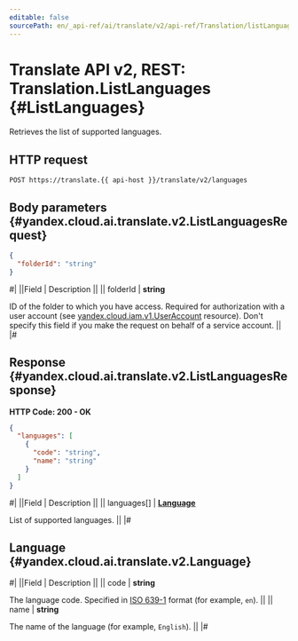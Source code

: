 ```yaml
---
editable: false
sourcePath: en/_api-ref/ai/translate/v2/api-ref/Translation/listLanguages.md
---
```


# Translate API v2, REST: Translation.ListLanguages {#ListLanguages}

Retrieves the list of supported languages.

## HTTP request

```
POST https://translate.{{ api-host }}/translate/v2/languages
```

## Body parameters {#yandex.cloud.ai.translate.v2.ListLanguagesRequest}

```json
{
  "folderId": "string"
}
```

#|
||Field | Description ||
|| folderId | **string**

ID of the folder to which you have access.
Required for authorization with a user account (see [yandex.cloud.iam.v1.UserAccount](/docs/iam/api-ref/Federation/listUserAccounts#yandex.cloud.iam.v1.UserAccount) resource).
Don't specify this field if you make the request on behalf of a service account. ||
|#

## Response {#yandex.cloud.ai.translate.v2.ListLanguagesResponse}

**HTTP Code: 200 - OK**

```json
{
  "languages": [
    {
      "code": "string",
      "name": "string"
    }
  ]
}
```

#|
||Field | Description ||
|| languages[] | **[Language](#yandex.cloud.ai.translate.v2.Language)**

List of supported languages. ||
|#

## Language {#yandex.cloud.ai.translate.v2.Language}

#|
||Field | Description ||
|| code | **string**

The language code.
Specified in [ISO 639-1](https://en.wikipedia.org/wiki/ISO_639-1) format (for example, `` en ``). ||
|| name | **string**

The name of the language (for example, `` English ``). ||
|#
